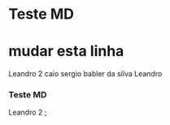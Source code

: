 # Teste MD
mudar esta linha
=======
Leandro 2
caio sergio babler da silva
Leandro
### Teste MD
Leandro 2
;

